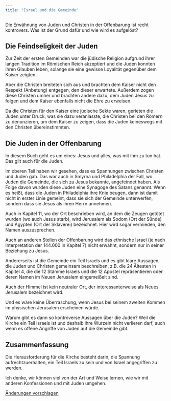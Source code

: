 ```yaml
---
title: "Israel und die Gemeinde"
---
```



Die Erwähnung von Juden und Christen in der Offenbarung ist recht kontrovers. Was ist der Grund dafür und wie wird es aufgelöst?


## Die Feindseligkeit der Juden

<a name="36d7"></a>
Zur Zeit der ersten Gemeinden war die jüdische Religion aufgrund ihrer langen Tradition im Römischen Reich akzeptiert und die Juden konnten ihren Glauben leben, solange sie eine gewisse Loyalität gegenüber dem Kaiser zeigten.

Aber die Christen breiteten sich aus und brachten dem Kaiser nicht den Respekt (Anbetung) entgegen, den dieser erwartete. Außerdem zogen diese Christen umher und brachten andere dazu, dem Juden Jesus zu folgen und dem Kaiser ebenfalls nicht die Ehre zu erweisen.

Da die Christen für den Kaiser eine jüdische Sekte waren, gerieten die Juden unter Druck, was sie dazu veranlasste, die Christen bei den Römern zu denunzieren, um dem Kaiser zu zeigen, dass die Juden keineswegs mit den Christen übereinstimmten.


## Die Juden in der Offenbarung

<a name="b028"></a>
In diesem Buch geht es um eines: Jesus und alles, was mit ihm zu tun hat. Das gilt auch für die Juden.

Im oberen Teil haben wir gesehen, dass es Spannungen zwischen Christen und Juden gab. Das war auch in Smyrna und Philadelphia der Fall, wo Juden die Gemeinde, die sich zu Jesus bekannte, angefeindet haben. Als Folge davon wurden diese Juden eine Synagoge des Satans genannt. Wenn es heißt, dass die Juden in Philadelphia ihre Knie beugen, dann ist damit nicht in erster Linie gemeint, dass sie sich der Gemeinde unterwerfen, sondern dass sie Jesus als ihren Herrn annehmen.

Auch in Kapitel 11, wo der Ort beschrieben wird, an dem die Zeugen getötet wurden (wo auch Jesus starb), wird Jerusalem als Sodom (Ort der Sünde) und Ägypten (Ort der Sklaverei) bezeichnet. Hier wird sogar vermieden, den Namen auszusprechen.

Auch an anderen Stellen der Offenbarung wird das ethnische Israel (je nach Interpretation der 144.000 in Kapitel 7) nicht erwähnt, sondern nur in seiner Beziehung zu Jesus.

Andererseits ist die Gemeinde ein Teil Israels und es gibt klare Aussagen, die Juden und Christen gemeinsam beschreiben, z.B. die 24 Ältesten in Kapitel 4, die die 12 Stämme Israels und die 12 Apostel repräsentieren oder deren Namen im Neuen Jerusalem eingemeißelt sind.

Auch der Himmel ist kein neutraler Ort, der interessanterweise als Neues Jerusalem bezeichnet wird.

Und es wäre keine Überraschung, wenn Jesus bei seinem zweiten Kommen im physischen Jerusalem erscheinen würde.

Warum gibt es dann so kontroverse Aussagen über die Juden? Weil die Kirche ein Teil Israels ist und deshalb ihre Wurzeln nicht verlieren darf, auch wenn es offene Angriffe von Juden auf die Gemeinde gibt.


## Zusammenfassung

<a name="7a9f"></a>
Die Herausforderung für die Kirche besteht darin, die Spannung aufrechtzuerhalten, ein Teil Israels zu sein und von Israel angegriffen zu werden.

Ich denke, wir können viel von der Art und Weise lernen, wie wir mit anderen Konfessionen und mit Juden umgehen.




[Änderungen vorschlagen](https://github.com/revelation-today/revelation-today/blob/main/exampleSite/content/docs/background/israel/expl/israel-and-the-church.de.md)
